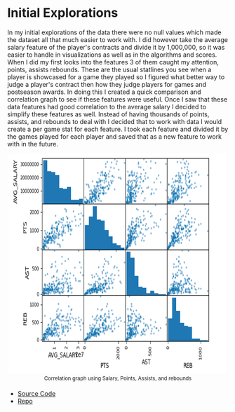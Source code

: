 # Initial Explorations
In my initial explorations of the data there were no null values which made the dataset all that much easier to work with. I did however take the average salary feature of the player's contracts and divide it by 1,000,000, so it was easier to handle in visualizations as well as in the algorithms and scores. When I did my first looks into the features 3 of them caught my attention, points, assists rebounds. These are the usual statlines you see when a player is showcased for a game they played so I figured what better way to judge a player's contract then how they judge players for games and postseason awards. In doing this I created a quick comparison and correlation graph to see if these features were useful. Once I saw that these data features had good correlation to the average salary I decided to simplify these features as well. Instead of having thousands of points, assists, and rebounds to deal with I decided that to work with data I would create a per game stat for each feature. I took each feature and divided it by the games played for each player and saved that as a new feature to work with in the future.

<div align="center">
  <img alt="text" src="visualizations/initial correlations.PNG" width="500" height="500"><br>
  <sup>Correlation graph using Salary, Points, Assists, and rebounds<sup>
</div>

* [Source Code](initial_exploration.ipynb)
* [Repo]()
